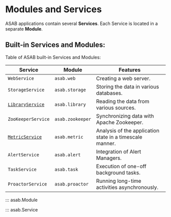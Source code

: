 # Modules and Services

ASAB applications contain several **Services**. Each Service is located in a separate **Module**.

## Built-in Services and Modules:

Table of ASAB built-in Services and Modules:

| Service | Module | Features |
| --- | --- | --- |
| `WebService` | `asab.web` | Creating a web server. |
| `StorageService` | `asab.storage` | Storing the data in various databases. |
| [`LibraryService`](/reference/library/reference) | `asab.library` | Reading the data from various sources. |
| `ZooKeeperService` | `asab.zookeeper` | Synchronizing data with Apache Zookeeper. |
| [`MetricService`](/reference/metrics/service/) | `asab.metric` | Analysis of the application state in a timescale manner.|
| `AlertService`| `asab.alert` | Integration of Alert Managers. |
| `TaskService`| `asab.task`| Execution of one-off background tasks. |
| `ProactorService` | `asab.proactor` | Running long-time activities asynchronously. |


::: asab.Module

::: asab.Service
